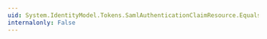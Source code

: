 ```yaml
---
uid: System.IdentityModel.Tokens.SamlAuthenticationClaimResource.Equals(System.Object)
internalonly: False
---
```

